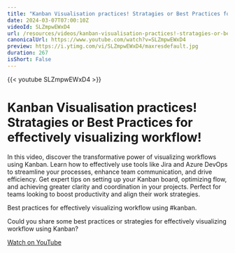 ```yaml
---
title: "Kanban Visualisation practices! Stratagies or Best Practices for effectively visualizing workflow!"
date: 2024-03-07T07:00:10Z
videoId: SLZmpwEWxD4
url: /resources/videos/kanban-visualisation-practices!-stratagies-or-best-practices-for-effectively-visualizing-workflow!
canonicalUrl: https://www.youtube.com/watch?v=SLZmpwEWxD4
preview: https://i.ytimg.com/vi/SLZmpwEWxD4/maxresdefault.jpg
duration: 267
isShort: False
---
```


{{< youtube SLZmpwEWxD4 >}}

# Kanban Visualisation practices! Stratagies or Best Practices for effectively visualizing workflow!

In this video, discover the transformative power of visualizing workflows using Kanban. Learn how to effectively use tools like Jira and Azure DevOps to streamline your processes, enhance team communication, and drive efficiency. Get expert tips on setting up your Kanban board, optimizing flow, and achieving greater clarity and coordination in your projects. Perfect for teams looking to boost productivity and align their work strategies.

Best practices for effectively visualizing workflow using #kanban.

Could you share some best practices or strategies for effectively visualizing workflow using Kanban?

[Watch on YouTube](https://www.youtube.com/watch?v=SLZmpwEWxD4)
